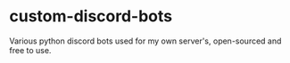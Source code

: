# custom-discord-bots
Various python discord bots used for my own server's, open-sourced and free to use.
